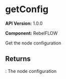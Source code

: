 # getConfig

**API Version:** 1.0.0

**Component:** RebelFLOW

Get the node configuration

## Returns

: The node configuration

